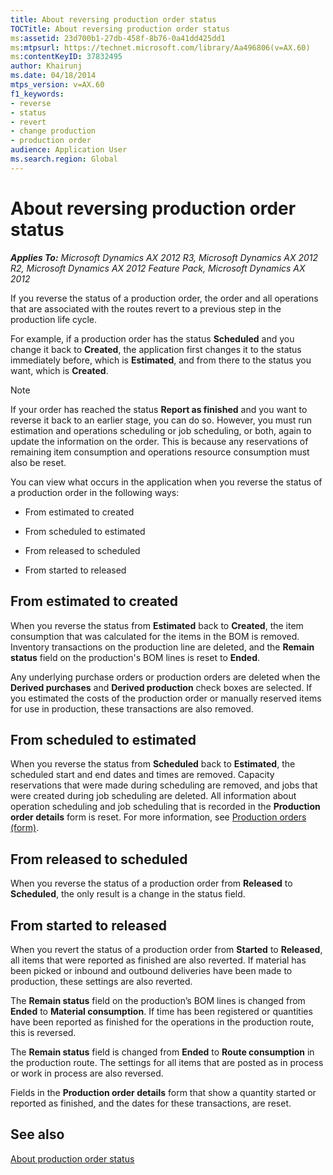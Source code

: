 ```yaml
---
title: About reversing production order status
TOCTitle: About reversing production order status
ms:assetid: 23d700b1-27db-458f-8b76-0a41dd425dd1
ms:mtpsurl: https://technet.microsoft.com/library/Aa496806(v=AX.60)
ms:contentKeyID: 37832495
author: Khairunj
ms.date: 04/18/2014
mtps_version: v=AX.60
f1_keywords:
- reverse
- status
- revert
- change production
- production order
audience: Application User
ms.search.region: Global
---
```


# About reversing production order status 


_**Applies To:** Microsoft Dynamics AX 2012 R3, Microsoft Dynamics AX 2012 R2, Microsoft Dynamics AX 2012 Feature Pack, Microsoft Dynamics AX 2012_

If you reverse the status of a production order, the order and all operations that are associated with the routes revert to a previous step in the production life cycle.

For example, if a production order has the status **Scheduled** and you change it back to **Created**, the application first changes it to the status immediately before, which is **Estimated**, and from there to the status you want, which is **Created**.


> [!NOTE]
> <P>If your order has reached the status <STRONG>Report as finished</STRONG> and you want to reverse it back to an earlier stage, you can do so. However, you must run estimation and operations scheduling or job scheduling, or both, again to update the information on the order. This is because any reservations of remaining item consumption and operations resource consumption must also be reset.</P>



You can view what occurs in the application when you reverse the status of a production order in the following ways:

  - From estimated to created

  - From scheduled to estimated

  - From released to scheduled

  - From started to released

## From estimated to created

When you reverse the status from **Estimated** back to **Created**, the item consumption that was calculated for the items in the BOM is removed. Inventory transactions on the production line are deleted, and the **Remain status** field on the production's BOM lines is reset to **Ended**.

Any underlying purchase orders or production orders are deleted when the **Derived purchases** and **Derived production** check boxes are selected. If you estimated the costs of the production order or manually reserved items for use in production, these transactions are also removed.

## From scheduled to estimated

When you reverse the status from **Scheduled** back to **Estimated**, the scheduled start and end dates and times are removed. Capacity reservations that were made during scheduling are removed, and jobs that were created during job scheduling are deleted. All information about operation scheduling and job scheduling that is recorded in the **Production order details** form is reset. For more information, see [Production orders (form)](https://technet.microsoft.com/library/aa617966\(v=ax.60\)).

## From released to scheduled

When you reverse the status of a production order from **Released** to **Scheduled**, the only result is a change in the status field.

## From started to released

When you revert the status of a production order from **Started** to **Released**, all items that were reported as finished are also reverted. If material has been picked or inbound and outbound deliveries have been made to production, these settings are also reverted.

The **Remain status** field on the production’s BOM lines is changed from **Ended** to **Material consumption**. If time has been registered or quantities have been reported as finished for the operations in the production route, this is reversed.

The **Remain status** field is changed from **Ended** to **Route consumption** in the production route. The settings for all items that are posted as in process or work in process are also reversed.

Fields in the **Production order details** form that show a quantity started or reported as finished, and the dates for these transactions, are reset.

## See also

[About production order status](about-production-order-status.md)

  



